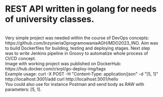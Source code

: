 # REST API written in golang for needs of university classes.
<br>
Very simple project was needed within the course of DevOps concepts: https://github.com/InzynieriaOprogramowaniaAGH/MDO2023_INO.  
Aim was to build Dockerfiles for building, testing and deploying stages. Next step was to write Jenkins pipeline in Groovy 
to automatize whole process of CI/CD concept. 
<br>
Image with working project was published on DockerHub: https://hub.docker.com/r/srpl/go-deploy-img/tags
<br>
Example usage:  
curl -X POST -H "Content-Type: application/json" -d "[5, 1]" http://localhost:3001/add  
curl http://localhost:3001/hello
<br>
You could also use for instance Postman and send body as RAW with parameters: [5, 1].  